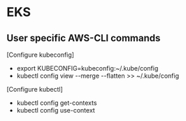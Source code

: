 # EKS

## User specific AWS-CLI commands

[Configure kubeconfig]
- export KUBECONFIG=kubeconfig:~/.kube/config
- kubectl config view --merge --flatten >> ~/.kube/config

[Configure kubectl]
- kubectl config get-contexts
- kubectl config use-context <name>
